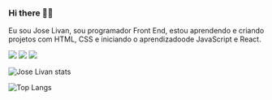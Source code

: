 ### Hi there 👋😃

Eu sou Jose Livan, sou programador Front End, estou aprendendo e criando projetos com HTML, CSS e iniciando o aprendizadoode JavaScript e React.

<img src="https://img.shields.io/badge/HTML5-E34F26?style=for-the-badge&logo=html5&logoColor=white"/>

<img src="https://img.shields.io/badge/CSS3-1572B6?style=for-the-badge&logo=css3&logoColor=white"/>

<img src="https://img.shields.io/badge/JavaScript-F7DF1E?style=for-the-badge&logo=javascript&logoColor=black"/>

![Jose Livan stats](https://github-readme-stats.vercel.app/api?username=JOSELIVAN&show_icons=true&theme=radical)

![Top Langs](https://github-readme-stats.vercel.app/api/top-langs/?username=anuraghazra&layout=compact)
